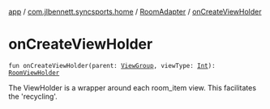 [app](../../index.md) / [com.jlbennett.syncsports.home](../index.md) / [RoomAdapter](index.md) / [onCreateViewHolder](./on-create-view-holder.md)

# onCreateViewHolder

`fun onCreateViewHolder(parent: `[`ViewGroup`](https://developer.android.com/reference/android/view/ViewGroup.html)`, viewType: `[`Int`](https://kotlinlang.org/api/latest/jvm/stdlib/kotlin/-int/index.html)`): `[`RoomViewHolder`](../-room-view-holder/index.md)

The ViewHolder is a wrapper around each room_item view. This facilitates the 'recycling'.

